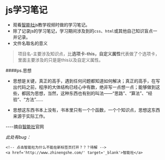 # js学习笔记
- 观看<a href='http://www.zhinengshe.com/' target='_blank'>智能社</a>js教学视频时做的学习笔记。
- 除了记录js的学习笔记，学习期间涉及到的`css`、`html`或其他自己知识盲点一并记录。
- 文件名取名的意义
> 项目名-主要涉及知识点，比**选项卡-this，自定义属性**代表做了个选项卡，里面主要涉及的只是是this以及自定义属性。

####ps.思想
- 思想是关键，真正的高手，遇到任何问题都知道如何解决；真正的高手，在写出代码之前，程序的大体结构已经心中有数，绝非写一点想一点；能够做到这些，都因为思想，当然，这种东西也有别的叫法——“思路”、“算法”、“经验”、“方法”......

- 思想这东西书本上没有，书本里只有一个个函数，一个个知识点，思想这东西来源于实际工作。

 ----摘自<a href='http://www.zhinengshe.com/' target='_blank'>智能社</a>官网

*此处有bug：*
```
<!-- 点击智能社为什么不能在新标签页打开？？？待解 -->
<a href='http://www.zhinengshe.com/' target='_blank'>智能社</a>
```